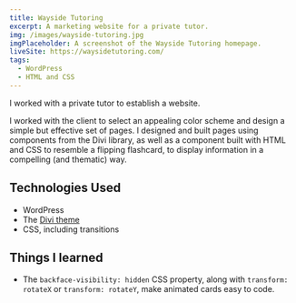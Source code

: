 ```yaml
---
title: Wayside Tutoring
excerpt: A marketing website for a private tutor.
img: /images/wayside-tutoring.jpg
imgPlaceholder: A screenshot of the Wayside Tutoring homepage.
liveSite: https://waysidetutoring.com/
tags:
  - WordPress
  - HTML and CSS
---
```


I worked with a private tutor to establish a website.

I worked with the client to select an appealing color scheme and design a simple but effective set of pages. I designed and built pages using components from the Divi library, as well as a component built with HTML and CSS to resemble a flipping flashcard, to display information in a compelling (and thematic) way.

## Technologies Used

- WordPress
- The [Divi theme](https://www.elegantthemes.com/)
- CSS, including transitions

## Things I learned

- The `backface-visibility: hidden` CSS property, along with `transform: rotateX` or `transform: rotateY`, make animated cards easy to code.
